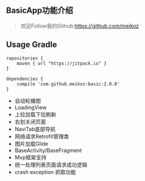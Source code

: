 ## BasicApp功能介绍
>   欢迎Follow我的Github:https://github.com/meikoz

## Usage Gradle
```
repositories {
    maven { url "https://jitpack.io" }
}
```

```
dependencies {
    compile 'com.github.meikoz:basic:2.0.0'
}
```

- 自动轮播图
- LoadingView
- 上拉加载下拉刷新
- 右划关闭页面
- NaviTab底部导航
- 网络请求Retrofit管理类
- 图片加载Glide
- BaseActivity/BaseFragment
- Mvp框架支持
- 统一处理列表页面请求成功逻辑
- crash exception 抓取功能



